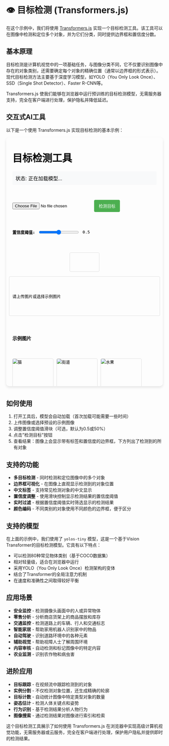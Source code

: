 # 👁️ 目标检测 (Transformers.js)

在这个示例中，我们将使用 [Transformers.js](https://huggingface.co/docs/transformers.js/index) 实现一个目标检测工具。该工具可以在图像中检测和定位多个对象，并为它们分类，同时提供边界框和置信度分数。

## 基本原理

目标检测是计算机视觉中的一项基础任务，与图像分类不同，它不仅要识别图像中存在的对象类别，还需要确定每个对象的精确位置（通常以边界框的形式表示）。现代目标检测方法主要基于深度学习模型，如YOLO（You Only Look Once）、SSD（Single Shot Detector）、Faster R-CNN等。

Transformers.js 使我们能够在浏览器中运行预训练的目标检测模型，无需服务器支持，完全在客户端进行处理，保护隐私并降低延迟。

## 交互式AI工具

以下是一个使用 Transformers.js 实现目标检测的基本示例：

<div style="position: relative; padding-bottom: 10px;">
<iframe id="目标检测示例" style="width: 100%; height: 800px; border: none; border-radius: 10px; box-shadow: 0 4px 8px rgba(0,0,0,0.1);" srcdoc='<!DOCTYPE html>
<html lang="zh">
<head>
    <title>Transformers.js 目标检测示例</title>
    <script src="https://cdn.jsdelivr.net/npm/@xenova/transformers@2.14.0"></script>
    <style>
        body {
            font-family: Arial, sans-serif;
            max-width: 900px;
            margin: 0 auto;
            padding: 20px;
        }
        .container {
            display: flex;
            flex-direction: column;
            gap: 20px;
        }
        .detection-container {
            display: flex;
            flex-direction: column;
            align-items: center;
            gap: 15px;
        }
        .canvas-container {
            position: relative;
            border: 1px solid #ddd;
            border-radius: 4px;
            overflow: hidden;
            max-width: 100%;
        }
        #detection-canvas {
            display: block;
            max-width: 100%;
        }
        #status {
            padding: 10px;
            background-color: #f8f9fa;
            border-radius: 4px;
        }
        #results {
            width: 100%;
            padding: 10px;
            border: 1px solid #ddd;
            border-radius: 4px;
            max-height: 200px;
            overflow-y: auto;
        }
        button {
            padding: 10px 15px;
            background-color: #4CAF50;
            color: white;
            border: none;
            border-radius: 4px;
            cursor: pointer;
        }
        button:hover {
            background-color: #45a049;
        }
        .upload-container {
            display: flex;
            gap: 10px;
            align-items: center;
        }
        .detection-item {
            display: flex;
            justify-content: space-between;
            padding: 8px;
            border-bottom: 1px solid #eee;
        }
        .detection-item:last-child {
            border-bottom: none;
        }
        .sample-images {
            display: flex;
            flex-wrap: wrap;
            gap: 10px;
            margin-top: 10px;
        }
        .sample-image {
            width: 130px;
            height: 100px;
            object-fit: cover;
            border: 1px solid #ddd;
            border-radius: 4px;
            cursor: pointer;
        }
        .sample-image:hover {
            border-color: #4CAF50;
        }
        .threshold-container {
            display: flex;
            align-items: center;
            gap: 10px;
            margin: 10px 0;
        }
        .threshold-container label {
            font-weight: bold;
        }
    </style>
</head>
<body>
    <h1>目标检测工具</h1>
    <div class="container">
        <div id="status">状态: 正在加载模型...</div>
        
        <div class="upload-container">
            <input type="file" id="image-upload" accept="image/*">
            <button id="detect-btn">检测目标</button>
        </div>
        
        <div class="threshold-container">
            <label for="threshold">置信度阈值:</label>
            <input type="range" id="threshold" min="0" max="100" value="50">
            <span id="threshold-value">0.5</span>
        </div>
        
        <div class="detection-container">
            <div class="canvas-container">
                <canvas id="detection-canvas"></canvas>
            </div>
            <div id="results">
                <p>请上传图片或选择示例图片</p>
            </div>
        </div>

        <h3>示例图片</h3>
        <div class="sample-images">
            <img src="https://huggingface.co/datasets/Xenova/transformers.js-docs/resolve/main/cats.jpg" class="sample-image" alt="猫">
            <img src="https://huggingface.co/datasets/Xenova/transformers.js-docs/resolve/main/street.jpg" class="sample-image" alt="街道">
            <img src="https://huggingface.co/datasets/Xenova/transformers.js-docs/resolve/main/fruits.jpg" class="sample-image" alt="水果">
            <img src="https://huggingface.co/datasets/Xenova/transformers.js-docs/resolve/main/living_room.jpg" class="sample-image" alt="客厅">
            <img src="https://huggingface.co/datasets/Xenova/transformers.js-docs/resolve/main/office.jpg" class="sample-image" alt="办公室">
        </div>
    </div>

    <script>
        // 使用 Transformers.js 进行目标检测
        const { pipeline, RawImage } = window.transformers;
        
        const statusElement = document.getElementById(&apos;status&apos;);
        const imageUpload = document.getElementById(&apos;image-upload&apos;);
        const detectButton = document.getElementById(&apos;detect-btn&apos;);
        const canvas = document.getElementById(&apos;detection-canvas&apos;);
        const resultsContainer = document.getElementById(&apos;results&apos;);
        const sampleImages = document.querySelectorAll(&apos;.sample-image&apos;);
        const thresholdSlider = document.getElementById(&apos;threshold&apos;);
        const thresholdValue = document.getElementById(&apos;threshold-value&apos;);
        
        const ctx = canvas.getContext(&apos;2d&apos;);
        
        let objectDetector = null;
        let currentImage = null;
        let currentImageElement = null;
        let detectionResults = null;
        let confidenceThreshold = 0.5;
        
        // 颜色列表用于不同类别的边界框
        const colors = [
            "#FF0000", "#00FF00", "#0000FF", "#FFFF00", "#FF00FF", "#00FFFF",
            "#FFA500", "#800080", "#008000", "#000080", "#800000", "#008080"
        ];
        
        // 加载模型
        async function loadModel() {
            try {
                statusElement.textContent = &apos;状态: 正在加载目标检测模型...&apos;;
                
                // 使用 YOLOv5 目标检测模型
                objectDetector = await pipeline(&apos;object-detection&apos;, &apos;Xenova/yolos-tiny&apos;);
                
                statusElement.textContent = &apos;状态: 模型已加载，准备就绪&apos;;
                detectButton.disabled = false;
            } catch (error) {
                statusElement.textContent = `状态: 模型加载失败 - ${error.message}`;
                console.error(&apos;模型加载错误:&apos;, error);
            }
        }
        
        // 加载图像
        function loadImage(src) {
            return new Promise((resolve, reject) => {
                const img = new Image();
                img.crossOrigin = "anonymous";
                img.onload = () => resolve(img);
                img.onerror = reject;
                img.src = src;
            });
        }
        
        // 预览图像
        async function previewImage(file) {
            return new Promise((resolve) => {
                const reader = new FileReader();
                
                reader.onload = async function(e) {
                    const img = await loadImage(e.target.result);
                    currentImage = e.target.result;
                    currentImageElement = img;
                    
                    // 调整canvas尺寸以适应图像
                    canvas.width = img.width;
                    canvas.height = img.height;
                    
                    // 在canvas上绘制图像
                    ctx.drawImage(img, 0, 0, img.width, img.height);
                    
                    resolve();
                };
                
                reader.readAsDataURL(file);
            });
        }
        
        // 从URL加载图像
        async function loadImageFromURL(url) {
            try {
                const img = await loadImage(url);
                currentImage = url;
                currentImageElement = img;
                
                // 调整canvas尺寸以适应图像
                canvas.width = img.width;
                canvas.height = img.height;
                
                // 在canvas上绘制图像
                ctx.drawImage(img, 0, 0, img.width, img.height);
                
                return true;
            } catch (error) {
                console.error(&apos;加载图像错误:&apos;, error);
                return false;
            }
        }
        
        // 检测目标
        async function detectObjects() {
            if (!currentImage) {
                alert(&apos;请先上传或选择一张图片&apos;);
                return;
            }
            
            if (!objectDetector) {
                alert(&apos;模型尚未加载完成，请稍候&apos;);
                return;
            }
            
            try {
                statusElement.textContent = &apos;状态: 正在检测目标...&apos;;
                resultsContainer.innerHTML = &apos;<p>正在分析...</p>&apos;;
                
                // 准备图像
                const img = await RawImage.fromURL(currentImage);
                
                // 进行目标检测
                detectionResults = await objectDetector(img);
                
                // 显示结果
                displayDetections();
                
                statusElement.textContent = &apos;状态: 目标检测完成&apos;;
            } catch (error) {
                statusElement.textContent = `状态: 检测失败 - ${error.message}`;
                resultsContainer.innerHTML = `<p>检测失败: ${error.message}</p>`;
                console.error(&apos;检测错误:&apos;, error);
            }
        }
        
        // 显示检测结果
        function displayDetections() {
            if (!currentImageElement || !detectionResults) return;
            
            // 重新绘制原始图像
            ctx.clearRect(0, 0, canvas.width, canvas.height);
            ctx.drawImage(currentImageElement, 0, 0, canvas.width, canvas.height);
            
            // 过滤掉低于阈值的检测结果
            const filteredResults = detectionResults.filter(result => result.score >= confidenceThreshold);
            
            resultsContainer.innerHTML = &apos;&apos;;
            
            if (filteredResults.length === 0) {
                resultsContainer.innerHTML = &apos;<p>没有检测到置信度高于阈值的目标</p>&apos;;
                return;
            }
            
            // 对每个检测到的对象绘制边界框和标签
            filteredResults.forEach((result, index) => {
                const { box, label, score } = result;
                
                // 选择颜色
                const colorIndex = index % colors.length;
                ctx.strokeStyle = colors[colorIndex];
                ctx.lineWidth = 3;
                
                // 绘制边界框
                const [x, y, width, height] = [
                    box.xmin, 
                    box.ymin, 
                    box.xmax - box.xmin, 
                    box.ymax - box.ymin
                ];
                ctx.strokeRect(x, y, width, height);
                
                // 绘制标签背景
                ctx.fillStyle = colors[colorIndex];
                const labelText = `${translateLabel(label)}: ${(score * 100).toFixed(2)}%`;
                const textWidth = ctx.measureText(labelText).width;
                ctx.fillRect(x, y - 25, textWidth + 10, 25);
                
                // 绘制标签文本
                ctx.fillStyle = "white";
                ctx.font = "bold 16px Arial";
                ctx.fillText(labelText, x + 5, y - 7);
                
                // 添加到结果列表
                addDetectionToResults(result, colorIndex);
            });
        }
        
        // 将检测结果添加到列表
        function addDetectionToResults(detection, colorIndex) {
            const { label, score } = detection;
            
            const detectionItem = document.createElement(&apos;div&apos;);
            detectionItem.className = &apos;detection-item&apos;;
            
            // 创建颜色指示器
            const colorIndicator = document.createElement(&apos;span&apos;);
            colorIndicator.style.display = &apos;inline-block&apos;;
            colorIndicator.style.width = &apos;12px&apos;;
            colorIndicator.style.height = &apos;12px&apos;;
            colorIndicator.style.backgroundColor = colors[colorIndex];
            colorIndicator.style.marginRight = &apos;5px&apos;;
            
            // 创建标签文本
            const labelElement = document.createElement(&apos;span&apos;);
            labelElement.textContent = `${translateLabel(label)}`;
            
            // 创建置信度文本
            const scoreElement = document.createElement(&apos;span&apos;);
            scoreElement.textContent = `置信度: ${(score * 100).toFixed(2)}%`;
            
            // 组合左侧元素
            const leftSide = document.createElement(&apos;div&apos;);
            leftSide.appendChild(colorIndicator);
            leftSide.appendChild(labelElement);
            
            detectionItem.appendChild(leftSide);
            detectionItem.appendChild(scoreElement);
            
            resultsContainer.appendChild(detectionItem);
        }
        
        // 翻译标签
        function translateLabel(label) {
            // 常见目标检测标签的中文翻译
            const translations = {
                &apos;person&apos;: &apos;人&apos;,
                &apos;bicycle&apos;: &apos;自行车&apos;,
                &apos;car&apos;: &apos;汽车&apos;,
                &apos;motorcycle&apos;: &apos;摩托车&apos;,
                &apos;airplane&apos;: &apos;飞机&apos;,
                &apos;bus&apos;: &apos;公交车&apos;,
                &apos;train&apos;: &apos;火车&apos;,
                &apos;truck&apos;: &apos;卡车&apos;,
                &apos;boat&apos;: &apos;船&apos;,
                &apos;traffic light&apos;: &apos;交通灯&apos;,
                &apos;fire hydrant&apos;: &apos;消防栓&apos;,
                &apos;stop sign&apos;: &apos;停止标志&apos;,
                &apos;parking meter&apos;: &apos;停车计时器&apos;,
                &apos;bench&apos;: &apos;长凳&apos;,
                &apos;bird&apos;: &apos;鸟&apos;,
                &apos;cat&apos;: &apos;猫&apos;,
                &apos;dog&apos;: &apos;狗&apos;,
                &apos;horse&apos;: &apos;马&apos;,
                &apos;sheep&apos;: &apos;羊&apos;,
                &apos;cow&apos;: &apos;牛&apos;,
                &apos;elephant&apos;: &apos;大象&apos;,
                &apos;bear&apos;: &apos;熊&apos;,
                &apos;zebra&apos;: &apos;斑马&apos;,
                &apos;giraffe&apos;: &apos;长颈鹿&apos;,
                &apos;backpack&apos;: &apos;背包&apos;,
                &apos;umbrella&apos;: &apos;雨伞&apos;,
                &apos;handbag&apos;: &apos;手提包&apos;,
                &apos;tie&apos;: &apos;领带&apos;,
                &apos;suitcase&apos;: &apos;手提箱&apos;,
                &apos;frisbee&apos;: &apos;飞盘&apos;,
                &apos;skis&apos;: &apos;滑雪板&apos;,
                &apos;snowboard&apos;: &apos;单板滑雪&apos;,
                &apos;sports ball&apos;: &apos;运动球&apos;,
                &apos;kite&apos;: &apos;风筝&apos;,
                &apos;baseball bat&apos;: &apos;棒球棒&apos;,
                &apos;baseball glove&apos;: &apos;棒球手套&apos;,
                &apos;skateboard&apos;: &apos;滑板&apos;,
                &apos;surfboard&apos;: &apos;冲浪板&apos;,
                &apos;tennis racket&apos;: &apos;网球拍&apos;,
                &apos;bottle&apos;: &apos;瓶子&apos;,
                &apos;wine glass&apos;: &apos;酒杯&apos;,
                &apos;cup&apos;: &apos;杯子&apos;,
                &apos;fork&apos;: &apos;叉子&apos;,
                &apos;knife&apos;: &apos;刀&apos;,
                &apos;spoon&apos;: &apos;勺子&apos;,
                &apos;bowl&apos;: &apos;碗&apos;,
                &apos;banana&apos;: &apos;香蕉&apos;,
                &apos;apple&apos;: &apos;苹果&apos;,
                &apos;sandwich&apos;: &apos;三明治&apos;,
                &apos;orange&apos;: &apos;橙子&apos;,
                &apos;broccoli&apos;: &apos;西兰花&apos;,
                &apos;carrot&apos;: &apos;胡萝卜&apos;,
                &apos;hot dog&apos;: &apos;热狗&apos;,
                &apos;pizza&apos;: &apos;披萨&apos;,
                &apos;donut&apos;: &apos;甜甜圈&apos;,
                &apos;cake&apos;: &apos;蛋糕&apos;,
                &apos;chair&apos;: &apos;椅子&apos;,
                &apos;couch&apos;: &apos;沙发&apos;,
                &apos;potted plant&apos;: &apos;盆栽&apos;,
                &apos;bed&apos;: &apos;床&apos;,
                &apos;dining table&apos;: &apos;餐桌&apos;,
                &apos;toilet&apos;: &apos;马桶&apos;,
                &apos;tv&apos;: &apos;电视&apos;,
                &apos;laptop&apos;: &apos;笔记本电脑&apos;,
                &apos;mouse&apos;: &apos;鼠标&apos;,
                &apos;remote&apos;: &apos;遥控器&apos;,
                &apos;keyboard&apos;: &apos;键盘&apos;,
                &apos;cell phone&apos;: &apos;手机&apos;,
                &apos;microwave&apos;: &apos;微波炉&apos;,
                &apos;oven&apos;: &apos;烤箱&apos;,
                &apos;toaster&apos;: &apos;烤面包机&apos;,
                &apos;sink&apos;: &apos;水槽&apos;,
                &apos;refrigerator&apos;: &apos;冰箱&apos;,
                &apos;book&apos;: &apos;书&apos;,
                &apos;clock&apos;: &apos;时钟&apos;,
                &apos;vase&apos;: &apos;花瓶&apos;,
                &apos;scissors&apos;: &apos;剪刀&apos;,
                &apos;teddy bear&apos;: &apos;泰迪熊&apos;,
                &apos;hair drier&apos;: &apos;吹风机&apos;,
                &apos;toothbrush&apos;: &apos;牙刷&apos;
            };
            
            return translations[label.toLowerCase()] || label;
        }
        
        // 更新置信度阈值
        function updateThreshold() {
            confidenceThreshold = parseInt(thresholdSlider.value) / 100;
            thresholdValue.textContent = confidenceThreshold.toFixed(2);
            
            // 如果已有检测结果，重新显示
            if (detectionResults) {
                displayDetections();
            }
        }
        
        // 事件监听
        imageUpload.addEventListener(&apos;change&apos;, async (e) => {
            if (e.target.files.length > 0) {
                await previewImage(e.target.files[0]);
                // 清空之前的检测结果
                detectionResults = null;
                resultsContainer.innerHTML = &apos;<p>请点击"检测目标"按钮进行分析</p>&apos;;
            }
        });
        
        detectButton.addEventListener(&apos;click&apos;, detectObjects);
        
        // 示例图片点击事件
        sampleImages.forEach(img => {
            img.addEventListener(&apos;click&apos;, async () => {
                const loaded = await loadImageFromURL(img.src);
                if (loaded) {
                    // 清空之前的检测结果
                    detectionResults = null;
                    resultsContainer.innerHTML = &apos;<p>请点击"检测目标"按钮进行分析</p>&apos;;
                }
            });
        });
        
        // 置信度阈值变化事件
        thresholdSlider.addEventListener(&apos;input&apos;, updateThreshold);
        
        // 初始化
        loadModel();
        updateThreshold();
    </script>
</body>
</html>
'></iframe>
</div>

## 如何使用

1. 打开工具后，模型会自动加载（首次加载可能需要一些时间）
2. 上传图像或选择预设的示例图像
3. 调整置信度阈值滑块（可选，默认为0.5或50%）
4. 点击"检测目标"按钮
5. 查看结果：图像上会显示带有标签和置信度的边界框，下方列出了检测到的所有对象

## 支持的功能

- **多目标检测** - 同时检测和定位图像中的多个对象
- **边界框可视化** - 在图像上直观显示检测到的对象位置
- **中文标签** - 支持常见检测对象的中文显示
- **置信度调整** - 使用滑块控制显示检测结果的置信度阈值
- **实时过滤** - 根据置信度阈值实时筛选显示的检测结果
- **颜色编码** - 不同类别的对象使用不同颜色的边界框，便于区分

## 支持的模型

在上面的示例中，我们使用了 `yolos-tiny` 模型，这是一个基于Vision Transformer的目标检测模型。它具有以下特点：

- 可以检测80种常见物体类别（基于COCO数据集）
- 相对轻量级，适合在浏览器中运行
- 采用YOLO（You Only Look Once）检测架构的变体
- 结合了Transformer的全局注意力机制
- 在速度和准确性之间取得较好平衡

## 应用场景

- **安全监控** - 检测摄像头画面中的人或异常物体
- **零售分析** - 分析商店货架上的商品摆放和库存
- **交通监控** - 检测道路上的车辆、行人和交通标志
- **智能家居** - 帮助家用机器人识别家中的物品
- **自动驾驶** - 识别道路环境中的各种元素
- **辅助视觉** - 帮助视障人士了解周围环境
- **内容审核** - 自动检测和标记图像中的特定内容
- **农业监测** - 识别农作物和病虫害

## 进阶应用

- **目标跟踪** - 在视频流中跟踪检测到的对象
- **实例分割** - 不仅检测对象位置，还生成精确的轮廓
- **目标计数** - 自动统计图像中特定类型对象的数量
- **姿态估计** - 检测人体关键点和姿势
- **行为识别** - 基于检测结果分析人物行为
- **图像搜索** - 通过检测结果对图像进行索引和检索

这个目标检测工具展示了如何使用 Transformers.js 在浏览器中实现高级计算机视觉功能，无需服务器或云服务，完全在客户端进行处理，保护用户隐私并提供即时的检测结果。
